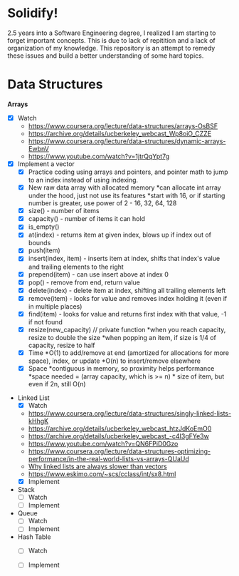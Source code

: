 # Solidify! 

2.5 years into a Software Engineering degree, I realized I am starting to forget
important concepts. This is due to lack of repitition and a lack of organization
of my knowledge. This repository is an attempt to remedy these issues and build
a better understanding of some hard topics.

# Data Structures
**Arrays**
- [X] Watch
  - https://www.coursera.org/lecture/data-structures/arrays-OsBSF
  - https://archive.org/details/ucberkeley_webcast_Wp8oiO_CZZE
  - https://www.coursera.org/lecture/data-structures/dynamic-arrays-EwbnV
  - https://www.youtube.com/watch?v=1jtrQqYpt7g
 - [X] Implement a vector
   - [X] Practice coding using arrays and pointers, and pointer math to jump to an index instead of using indexing.
   - [X] New raw data array with allocated memory
        *can allocate int array under the hood, just not use its features
        *start with 16, or if starting number is greater, use power of 2 - 16, 32, 64, 128
   - [X] size() - number of items
   - [X] capacity() - number of items it can hold
   - [X] is_empty()
   - [X] at(index) - returns item at given index, blows up if index out of bounds
   - [X] push(item)
   - [X] insert(index, item) - inserts item at index, shifts that index's value and trailing elements to the right
   - [X] prepend(item) - can use insert above at index 0
   - [X] pop() - remove from end, return value
   - [X] delete(index) - delete item at index, shifting all trailing elements left
   - [X] remove(item) - looks for value and removes index holding it (even if in multiple places)
   - [X] find(item) - looks for value and returns first index with that value, -1 if not found
   - [X] resize(new_capacity) // private function
        *when you reach capacity, resize to double the size
        *when popping an item, if size is 1/4 of capacity, resize to half
    - [X] Time
        *O(1) to add/remove at end (amortized for allocations for more space), index, or update
        *O(n) to insert/remove elsewhere
    - [X] Space
        *contiguous in memory, so proximity helps performance
        *space needed = (array capacity, which is >= n) * size of item, but even if 2n, still O(n)
* Linked List
    - [X] Watch
	- https://www.coursera.org/lecture/data-structures/singly-linked-lists-kHhgK
	- https://archive.org/details/ucberkeley_webcast_htzJdKoEmO0
	- https://archive.org/details/ucberkeley_webcast_-c4I3gFYe3w
	- https://www.youtube.com/watch?v=QN6FPiD0Gzo
	- https://www.coursera.org/lecture/data-structures-optimizing-performance/in-the-real-world-lists-vs-arrays-QUaUd
	- [Why linked lists are always slower than vectors](https://www.youtube.com/watch?v=YQs6IC-vgmo)
	- https://www.eskimo.com/~scs/cclass/int/sx8.html
    - [X] Implement
* Stack
    - [ ] Watch
    - [ ] Implement
        
* Queue
    - [ ] Watch
    - [ ] Implement
        
* Hash Table
    - [ ] Watch
    - [ ] Implement
      
      
